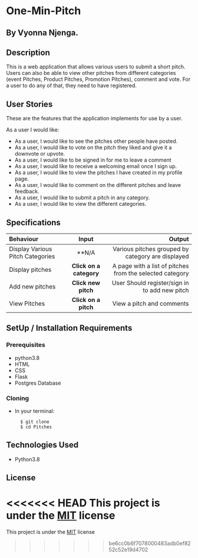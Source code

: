 # One-Min-Pitch

## By Vyonna Njenga.

## Description
This is a web application that allows various users to submit a short pitch. Users can also be able to view other pitches from different categories
(event Pitches, Product Pitches, Promotion Pitches), 
comment and vote. For a user to do any of that, they need to have registered.

## User Stories
These are the features that the application implements for use by a user.

As a user I would like:
* As a user, I would like to see the pitches other people have posted.
* As a user, I would like to vote on the pitch they liked and give it a downvote or upvote.
* As a user, I would like to be signed in for me to leave a comment
* As a user, I would like to receive a welcoming email once I sign up.
* As a user, I would like to view the pitches I have created in my profile page.
* As a user, I would like to comment on the different pitches and leave feedback.
* As a user, I would like to submit a pitch in any category.
* As a user, I would like to view the different categories.


## Specifications
| Behaviour | Input | Output |
| :---------------- | :---------------: | ------------------: |
| Display Various Pitch Categories | **N/A | Various pitches grouped by category are displayed|
| Display pitches | **Click on a category** | A page with a list of pitches from the selected category |
| Add new pitches | **Click new pitch** | User Should register/sign in to add new pitch |
| View Pitches | **Click on a pitch** | View a pitch and comments |


## SetUp / Installation Requirements
### Prerequisites
* python3.8
* HTML
* CSS
* Flask
* Postgres Database

### Cloning
* In your terminal:
        
        $ git clone 
        $ cd Pitches
        

        
## Technologies Used
* Python3.8

## License
<<<<<<< HEAD
This project is under the  [MIT](LICENSE.md) license
=======
This project is under the  [MIT](LICENSE.md) license
>>>>>>> be6cc0b6f7078000483adb0ef8252c52e19d4702
